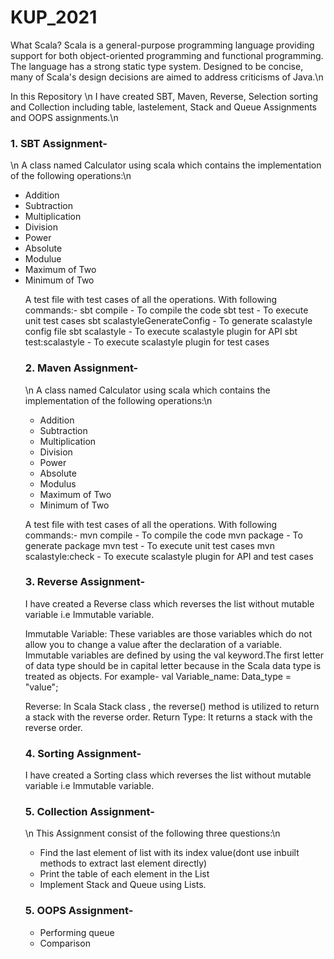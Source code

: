 # KUP_2021

What Scala? Scala is a general-purpose programming language providing support for both object-oriented programming and functional programming. The language has a strong static type system. Designed to be concise, many of Scala's design decisions are aimed to address criticisms of Java.\n

In this Repository \n
I have created SBT, Maven, Reverse, Selection sorting and Collection including table, lastelement, Stack and Queue Assignments and OOPS assignments.\n

<H3>1. SBT Assignment-</H3>\n
A class named Calculator using scala which contains the implementation of the following operations:\n
<ul>
<li>Addition</li>
<li>Subtraction</li>
<li>Multiplication</li>
<li>Division</li>
<li>Power</li>
<li>Absolute</li>
<li>Modulue</li>
<li>Maximum of Two</li>
<li>Minimum of Two</li>

A test file with test cases of all the operations.
With following commands:-
sbt compile - To compile the code
sbt test - To execute unit test cases
sbt scalastyleGenerateConfig - To generate scalastyle config file
sbt scalastyle - To execute scalastyle plugin for API
sbt test:scalastyle - To execute scalastyle plugin for test cases

<H3>2. Maven Assignment-</H3>\n
A class named Calculator using scala which contains the implementation of the following operations:\n
<ul>
<li>Addition</li>
<li>Subtraction</li>
<li>Multiplication</li>
<li>Division</li>
<li>Power</li>
<li>Absolute</li>
<li>Modulus</li>
<li>Maximum of Two</li>
<li>Minimum of Two</li>
</ul>

A test file with test cases of all the operations.
With following commands:-
mvn compile - To compile the code
mvn package - To generate package
mvn test - To execute unit test cases
mvn scalastyle:check - To execute scalastyle plugin for API and test cases

<H3>3. Reverse Assignment-</H3>
I have created a Reverse class which reverses the list without mutable variable i.e Immutable variable.

Immutable Variable: These variables are those variables which do not allow you to change a value after the declaration of a variable. Immutable variables are defined by using the val keyword.The first letter of data type should be in capital letter because in the Scala data type is treated as objects. For example- val Variable_name: Data_type = "value";

Reverse: In Scala Stack class , the reverse() method is utilized to return a stack with the reverse order. Return Type: It returns a stack with the reverse order.

<H3>4. Sorting Assignment-</H3>
I have created a Sorting class which reverses the list without mutable variable i.e Immutable variable.

<H3>5. Collection Assignment-</H3>\n
This Assignment consist of the following three questions:\n
<ul>
<li>Find the last element of list with its index value(dont use inbuilt methods to extract last element directly)</li>
<li>Print the table of each element in the List</li>
<li>Implement Stack and Queue using Lists.</li>
  </ul>


<H3>5. OOPS Assignment-</H3>
<ul> 
  <li> Performing queue </li>
  <li> Comparison </li>
  </ul>



